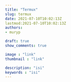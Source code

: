 ```yaml
---
title: "Termux"
slug: termux
date: 2021-07-10T10:02:13Z
lastmod:2021-07-10T10:02:13Z
authors:
- muryp

draft: true
show_comments: true

image : "link"
thumbnail : "link"

description: "isi"
keywords : "isi"
---
```


